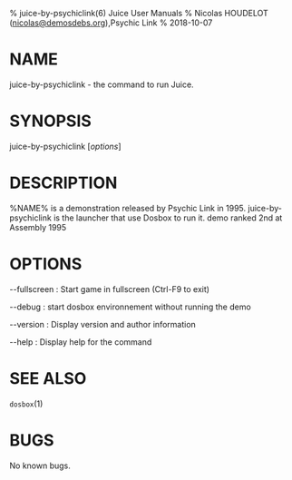 % juice-by-psychiclink(6) Juice User Manuals
% Nicolas HOUDELOT (nicolas@demosdebs.org),Psychic Link
% 2018-10-07

# NAME
juice-by-psychiclink - the command to run Juice.

# SYNOPSIS
juice-by-psychiclink [*options*]

# DESCRIPTION
%NAME% is a demonstration released by Psychic Link in 1995.
juice-by-psychiclink is the launcher that use Dosbox to run it.
demo ranked 2nd at Assembly 1995

# OPTIONS
\--fullscreen
:   Start game in fullscreen (Ctrl-F9 to exit)

\--debug
:   start dosbox environnement without running the demo

\--version
:   Display version and author information

\--help
:   Display help for the command

# SEE ALSO
`dosbox`(1)

# BUGS
No known bugs.

